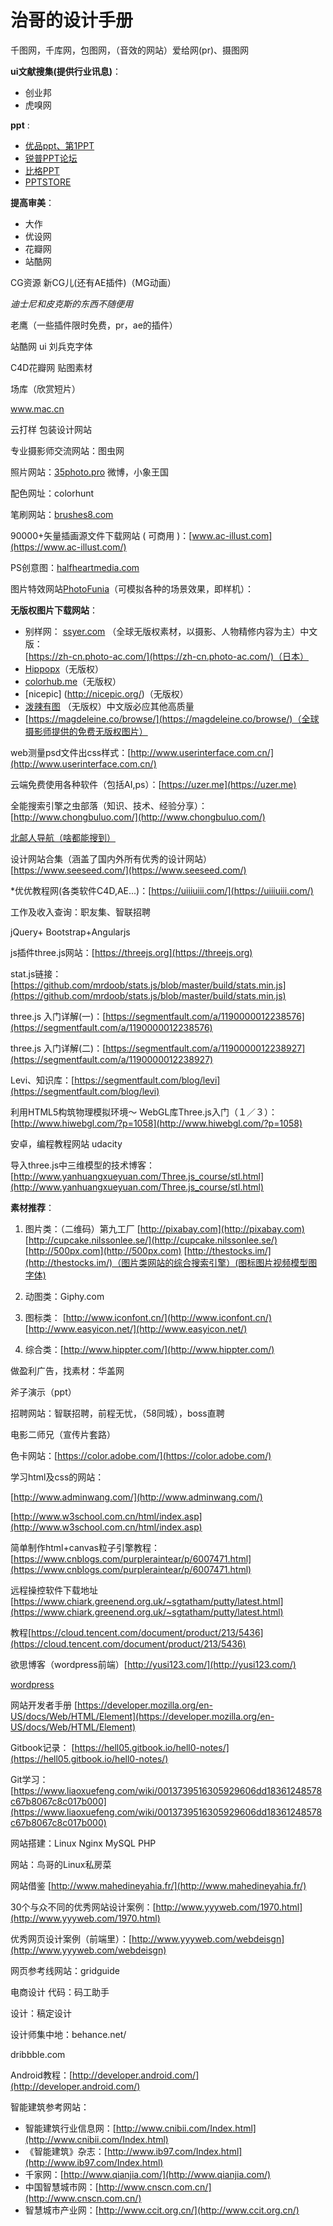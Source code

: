 # 治哥的设计手册

千图网，千库网，包图网，（音效的网站）爱给网(pr)、摄图网


**ui文献搜集(提供行业讯息)**：

  * 创业邦
  * 虎嗅网


**ppt** :

  - [优品ppt、第1PPT](http://www.1ppt.com/)
  - [锐普PPT论坛](http://www.rapidbbs.cn/forum.php)
  - [比格PPT](http://www.tretars.com)
  - [PPTSTORE](http://www.pptstore.net51PPT) 

**提高审美**：
  - 大作
  - 优设网
  - 花瓣网
  - 站酷网

CG资源  新CG儿(还有AE插件)（MG动画）

*迪士尼和皮克斯的东西不随便用*

老鹰（一些插件限时免费，pr，ae的插件）

站酷网 ui   刘兵克字体

C4D花瓣网 贴图素材

场库（欣赏短片）

www.mac.cn

云打样  包装设计网站

专业摄影师交流网站：图虫网

照片网站：[35photo.pro](https://35photo.pro)      微博，小象王国

配色网址：colorhunt

笔刷网站：[brushes8.com](https://brushes8.com/103838.html)

90000+矢量插画源文件下载网站 ( 可商用 )：[www.ac-illust.com](https://www.ac-illust.com/)

PS创意图：[halfheartmedia.com](http://halfheartmedia.com/)

图片特效网站[PhotoFunia](http://photofunia.com/)（可模拟各种的场景效果，即样机）：


**无版权图片下载网站**：

  - 别样网： [ssyer.com](https://www.ssyer.com/) （全球无版权素材，以摄影、人物精修内容为主）中文版：[https://zh-cn.photo-ac.com/](https://zh-cn.photo-ac.com/)（日本）
  - [Hippopx](https://www.hippopx.com/zh)（无版权）
  - [colorhub.me](https://colorhub.me/)（无版权）
  - [nicepic] (http://nicepic.org/)（无版权）
  - [泼辣有图](http://www.polayoutu.com/collections) （无版权）中文版必应其他高质量
  - [https://magdeleine.co/browse/](https://magdeleine.co/browse/)（全球摄影师提供的免费无版权图片）


web测量psd文件出css样式：[http://www.userinterface.com.cn/](http://www.userinterface.com.cn/)

云端免费使用各种软件（包括AI,ps）：[https://uzer.me](https://uzer.me)

全能搜索引擎之虫部落（知识、技术、经验分享）：[http://www.chongbuluo.com/](http://www.chongbuluo.com/)

[北邮人导航（啥都能搜到）](http://byr.wiki/)

设计网站合集（涵盖了国内外所有优秀的设计网站）[https://www.seeseed.com/](https://www.seeseed.com/)

*优优教程网(各类软件C4D,AE...)：[https://uiiiuiii.com/](https://uiiiuiii.com/)
 

工作及收入查询：职友集、智联招聘
 

jQuery+ Bootstrap+Angularjs


js插件three.js网站：[https://threejs.org](https://threejs.org)

stat.js链接：[https://github.com/mrdoob/stats.js/blob/master/build/stats.min.js](https://github.com/mrdoob/stats.js/blob/master/build/stats.min.js)

three.js 入门详解(一)：[https://segmentfault.com/a/1190000012238576](https://segmentfault.com/a/1190000012238576)

three.js 入门详解(二)：[https://segmentfault.com/a/1190000012238927](https://segmentfault.com/a/1190000012238927)

Levi、知识库：[https://segmentfault.com/blog/levi](https://segmentfault.com/blog/levi)

利用HTML5构筑物理模拟环境～ WebGL库Three.js入门（１／３）：[http://www.hiwebgl.com/?p=1058](http://www.hiwebgl.com/?p=1058)

安卓，编程教程网站 udacity

导入three.js中三维模型的技术博客：[http://www.yanhuangxueyuan.com/Three.js_course/stl.html](http://www.yanhuangxueyuan.com/Three.js_course/stl.html)

**素材推荐**：

1. 图片类：（二维码）第九工厂
                 [http://pixabay.com](http://pixabay.com)
                 [http://cupcake.nilssonlee.se/](http://cupcake.nilssonlee.se/)
                 [http://500px.com](http://500px.com)
                 [http://thestocks.im/](http://thestocks.im/)（图片类网站的综合搜索引擎）(图标图片视频模型图字体)

2. 动图类：Giphy.com

3. 图标类：   [http://www.iconfont.cn/](http://www.iconfont.cn/)
            [http://www.easyicon.net/](http://www.easyicon.net/)

4. 综合类：[http://www.hippter.com/](http://www.hippter.com/)

做盈利广告，找素材：华盖网

斧子演示（ppt）

招聘网站：智联招聘，前程无忧，（58同城），boss直聘

电影二师兄（宣传片套路）


色卡网站：[https://color.adobe.com/](https://color.adobe.com/)

学习html及css的网站：

[http://www.adminwang.com/](http://www.adminwang.com/)

[http://www.w3school.com.cn/html/index.asp](http://www.w3school.com.cn/html/index.asp)

简单制作html+canvas粒子引擎教程：[https://www.cnblogs.com/purpleraintear/p/6007471.html](https://www.cnblogs.com/purpleraintear/p/6007471.html)

远程操控软件下载地址[https://www.chiark.greenend.org.uk/~sgtatham/putty/latest.html](https://www.chiark.greenend.org.uk/~sgtatham/putty/latest.html)

教程[https://cloud.tencent.com/document/product/213/5436](https://cloud.tencent.com/document/product/213/5436)

欲思博客（wordpress前端）[http://yusi123.com/](http://yusi123.com/)

[wordpress](https://cn.wordpress.org/)

网站开发者手册    [https://developer.mozilla.org/en-US/docs/Web/HTML/Element](https://developer.mozilla.org/en-US/docs/Web/HTML/Element)

Gitbook记录：  [https://hell05.gitbook.io/hell0-notes/](https://hell05.gitbook.io/hell0-notes/)

Git学习：[https://www.liaoxuefeng.com/wiki/0013739516305929606dd18361248578c67b8067c8c017b000](https://www.liaoxuefeng.com/wiki/0013739516305929606dd18361248578c67b8067c8c017b000)

网站搭建：Linux  Nginx  MySQL  PHP

网站：鸟哥的Linux私房菜

网站借鉴 [http://www.mahedineyahia.fr/](http://www.mahedineyahia.fr/)

30个与众不同的优秀网站设计案例：[http://www.yyyweb.com/1970.html](http://www.yyyweb.com/1970.html)

优秀网页设计案例（前端里）：[http://www.yyyweb.com/webdeisgn](http://www.yyyweb.com/webdeisgn)

网页参考线网站：gridguide

电商设计 代码：码工助手   

设计：稿定设计

设计师集中地：behance.net/

dribbble.com

Android教程：[http://developer.android.com/](http://developer.android.com/)

智能建筑参考网站：

  - 智能建筑行业信息网：[http://www.cnibii.com/Index.html](http://www.cnibii.com/Index.html)
  - 《智能建筑》杂志：[http://www.ib97.com/Index.html](http://www.ib97.com/Index.html)
  - 千家网：[http://www.qianjia.com/](http://www.qianjia.com/)
  - 中国智慧城市网：[http://www.cnscn.com.cn/](http://www.cnscn.com.cn/)
  - 智慧城市产业网：[http://www.ccit.org.cn/](http://www.ccit.org.cn/)